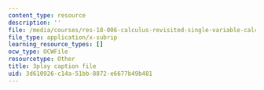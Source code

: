 ```yaml
---
content_type: resource
description: ''
file: /media/courses/res-18-006-calculus-revisited-single-variable-calculus-fall-2010/3d610926c14a51bb8872e6677b49b481_XaxjVRXonPg.vtt
file_type: application/x-subrip
learning_resource_types: []
ocw_type: OCWFile
resourcetype: Other
title: 3play caption file
uid: 3d610926-c14a-51bb-8872-e6677b49b481
---
```

